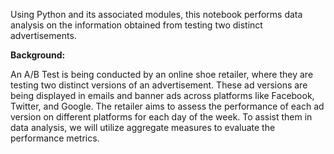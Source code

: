 Using Python and its associated modules, this notebook performs data analysis on the information obtained from testing two distinct advertisements.

**Background:**

An A/B Test is being conducted by an online shoe retailer, where they are testing two distinct versions of an advertisement. These ad versions are being displayed in emails and banner ads across platforms like Facebook, Twitter, and Google. The retailer aims to assess the performance of each ad version on different platforms for each day of the week. 
To assist them in data analysis, we will utilize aggregate measures to evaluate the performance metrics.